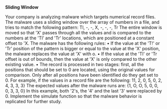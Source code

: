 **Sliding Window**

Your company is analyzing malware which targets numerical record files.
The malware uses a sliding window over the array of numbers in a file, and tries to match the following pattern:
Tl, -, -, X, -, -, -, Tr
The entire window is moved so that 'X' passes through all the values and is compared to the numbers at the 'TI' and 'Tr' locations, which are positioned at a constant offset to 'X.
The malware has the following rules:
• If the value at the 'T!' or 'Tr' position of the pattern is bigger or equal to the value at the 'X' position, the malware replaces the value at 'X' with o.
• If the value at the 'TI' or 'Tr offset is out of bounds, then the value at 'X' is only compared to the other existing value.
• The record is processed in two stages: first, all the positions that should be set to 0 are located, using the original values for comparison. Only after all positions have been identified do they get set to 0.
For example, if the values in a record file are the following:
11, 2, 0, 5, 0, 2, 4, 3, 3, 3}
The expected values after the malware runs are:
{1, О, О, 5, 0, 0, 0, 3, 3, 0}
In this example, both '2's, the '4' and the last '3' were replaced by 0.
Implement the simulate function so that the malware behavior is replicated for further study.
